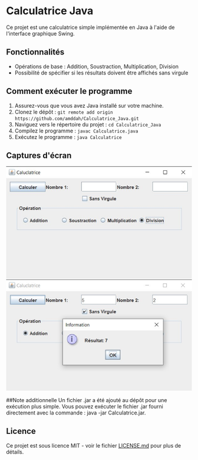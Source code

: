 # Calculatrice Java

Ce projet est une calculatrice simple implémentée en Java à l'aide de l'interface graphique Swing.

## Fonctionnalités

- Opérations de base : Addition, Soustraction, Multiplication, Division
- Possibilité de spécifier si les résultats doivent être affichés sans virgule

## Comment exécuter le programme

1. Assurez-vous que vous avez Java installé sur votre machine.
2. Clonez le dépôt : `git remote add origin https://github.com/amddah/Calculatrice_Java.git`
3. Naviguez vers le répertoire du projet : `cd Calculatrice_Java`
4. Compilez le programme : `javac Calculatrice.java`
5. Exécutez le programme : `java Calculatrice`

## Captures d'écran

![Capture d'écran 1](screenshots/screenshot1.jpg)
![Capture d'écran 2](screenshots/screenshot2.jpg)

##Note additionnelle
Un fichier .jar a été ajouté au dépôt pour une exécution plus simple.
Vous pouvez exécuter le fichier .jar fourni directement avec la commande : java -jar Calculatrice.jar.
## Licence

Ce projet est sous licence MIT - voir le fichier [LICENSE.md](LICENSE.md) pour plus de détails.
